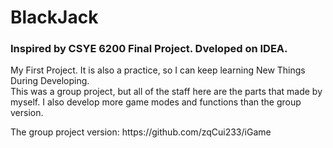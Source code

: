 # BlackJack
### Inspired by CSYE 6200 Final Project. Dveloped on IDEA.

<p>My First Project. It is also a practice, so I can keep learning New Things During Developing.
<br/>This was a group project, but all of the staff here are the parts that made by myself. I also develop more game modes and functions than the group version.
</p>
<p> The group project version: https://github.com/zqCui233/iGame
</p>
